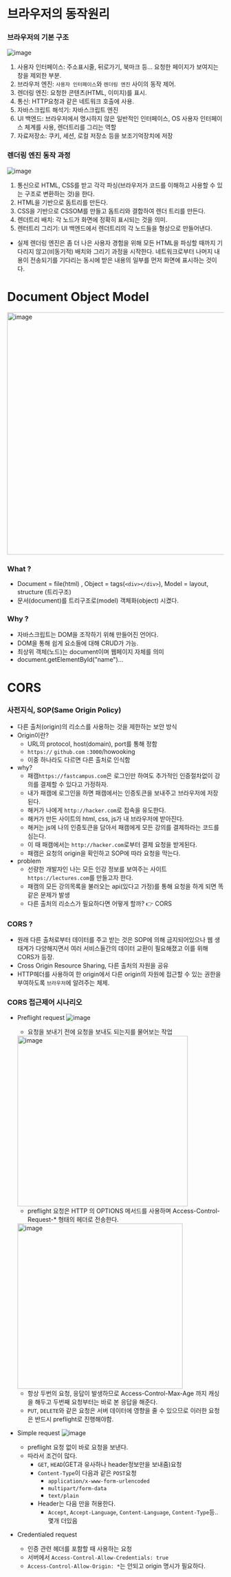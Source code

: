 # 브라우저의 동작원리

### 브라우저의 기본 구조
![image](https://github.com/howooking/CS_Study_for_Interview/assets/87072568/4ad654f3-f1c5-463f-91d7-87945da5efc9)
1. 사용자 인터페이스: 주소표시줄, 뒤로가기, 북마크 등... 요청한 페이지가 보여지는 창을 제외한 부분.
2. 브라우저 엔진: `사용자 인터페이스`와 `렌더링 엔진` 사이의 동작 제어.
3. 렌더링 엔진: 요청한 콘텐츠(HTML, 이미지)를 표시.
4. 통신: HTTP요청과 같은 네트워크 호출에 사용.
5. 자바스크립트 해석기: 자바스크립트 엔진
6. UI 백엔드: 브라우저에서 명시하지 않은 일반적인 인터페이스, OS 사용자 인터페이스 체계를 사용, 렌더트리를 그리는 역할
7. 자료저장소: 쿠키, 세션, 로컬 저장소 등을 보조기억장치에 저장

### 렌더링 엔진 동작 과정
![image](https://github.com/howooking/CS_Study_for_Interview/assets/87072568/5489d187-220b-4bd6-beb7-6f0cbf39b613)
1. 통신으로 HTML, CSS를 받고 각각 파싱(브라우저가 코드를 이해하고 사용할 수 있는 구조로 변환하는 것)을 한다.
2. HTML을 기반으로 돔트리를 만든다.
3. CSS을 기반으로 CSSOM를 만들고 돔트리와 결합하여 렌더 트리를 만든다.
4. 렌더트리 배치: 각 노드가 화면에 정확히 표시되는 것을 의미.
5. 렌터트리 그리기: UI 백엔드에서 렌더트리의 각 노드들을 형상으로 만들어낸다.

- 실제 렌더링 엔진은 좀 더 나은 사용자 경험을 위해 모든 HTML을 파싱할 때까지 기다리지 않고(비동기적) 배치와 그리기 과정을 시작한다. 네트워크로부터 나머지 내용이 전송되기를 기다리는 동시에 받은 내용의 일부를 먼저 화면에 표시하는 것이다.

# Document Object Model
<img width="563" alt="image" src="https://github.com/howooking/CS_Study_for_Interview/assets/87072568/c76caef4-16d7-402c-b381-ceda760484f4">

### What ?
- Document = file(html) , Object = tags(`<div></div>`), Model = layout, structure (트리구조)
- 문서(document)를 트리구조로(model) 객체화(object) 시켰다.
### Why ?
- 자바스크립트는 DOM을 조작하기 위해 만들어진 언어다.
- DOM을 통해 쉽게 요소들에 대해 CRUD가 가능.
- 최상위 객체(노드)는 document이며 웹페이지 자체를 의미
- document.getElementById("name")...

# CORS
### 사전지식, SOP(Same Origin Policy)
- 다른 출처(origin)의 리소스를 사용하는 것을 제한하는 보안 방식
- Origin이란?
  - URL의 protocol, host(domain), port를 통해 정함
  - `https://` `github.com` `:3000`/howooking
  - 이중 하나라도 다르면 다른 출처로 인식함
- why?
  - 패캠`https://fastcampus.com`은 로그인만 하여도 추가적인 인증절차없이 강의를 결제할 수 있다고 가정하자.
  - 내가 패캠에 로그인을 하면 패캠에서는 인증토큰을 보내주고 브라우저에 저장된다.
  - 해커가 나에게 `http://hacker.com`로 접속을 유도한다.
  - 해커가 만든 사이트의 html, css, js가 내 브라우저에 받아진다.
  - 해커는 js에 나의 인증토큰을 담아서 패캠에게 모든 강의를 결제하라는 코드를 심는다.
  - 이 때 패캠에서는 `http://hacker.com`로부터 결제 요청을 받게된다.
  - 패캠은 요청의 origin을 확인하고 SOP에 따라 요청을 막는다.
- problem
  - 선량한 개발자인 나는 모든 인강 정보를 보여주는 사이트`https://lectures.com`를 만들고자 한다.
  - 패캠의 모든 강의목록을 불러오는 api(있다고 가정)를 통해 요청을 하게 되면 똑같은 문제가 발생
  - 다른 출처의 리소스가 필요하다면 어떻게 할까? 👉 CORS
### CORS ?
- 원래 다른 출처로부터 데이터를 주고 받는 것은 SOP에 의해 금지되어있으나 웹 생태계가 다양해지면서 여러 서비스들간의 데이터 교환이 필요해졌고 이를 위해 CORS가 등장.
- Cross Origin Resource Sharing, 다른 출처의 자원을 공유
- HTTP헤더를 사용하여 한 origin에서 다른 origin의 자원에 접근할 수 있는 권한을 부여하도록 `브라우저`에 알려주는 체제.
### CORS 접근제어 시나리오

- Preflight request
  ![image](https://github.com/howooking/CS_Study_for_Interview/assets/87072568/c80226a8-709e-415d-a7d6-fe0561fd658c)
  
  - 요청을 보내기 전에 요청을 보내도 되는지를 물어보는 작업
  <img width="396" alt="image" src="https://github.com/howooking/CS_Study_for_Interview/assets/87072568/3ac7668f-11fb-4e5a-8b1c-c9aa0ce38f1d">

  - preflight 요청은 HTTP 의 OPTIONS 메서드를 사용하며 Access-Control-Request-* 형태의 헤더로 전송한다.
 
  <img width="384" alt="image" src="https://github.com/howooking/CS_Study_for_Interview/assets/87072568/71b22720-9424-4dd4-9284-a4afae5bf583">
  
  - 항상 두번의 요청, 응답이 발생하므로 Access-Control-Max-Age 까지 캐싱을 해두고 두번째 요청부터는 바로 본 응답을 해준다.
  - `PUT`, `DELETE`와 같은 요청은 서버 데이터에 영향을 줄 수 있으므로 이러한 요청은 반드시 preflight로 진행해야함.
 
- Simple request
  ![image](https://github.com/howooking/CS_Study_for_Interview/assets/87072568/1e8053b6-3a66-40be-90dc-c69fddff47c6)



  - preflight 요청 없이 바로 요청을 보낸다.
  - 따라서 조건이 많다.
    - `GET`, `HEAD`(GET과 유사하나 header정보만을 보내줌)요청
    - `Content-Type`이 다음과 같은 `POST`요청
      - `application/x-www-form-urlencoded`
      - `multipart/form-data`
      - `text/plain`
    - Header는 다음 만을 허용한다.
      - `Accept`, `Accept-Language`, `Content-Language`, `Content-Type`등.. 몇개 더있음
- Credentialed request
  - 인증 관련 헤더를 포함할 때 사용하는 요청
  - 서버에서 `Access-Control-Allow-Credentials: true`
  - `Access-Control-Allow-Origin: *`는 안되고 origin 명시가 필요하다.
